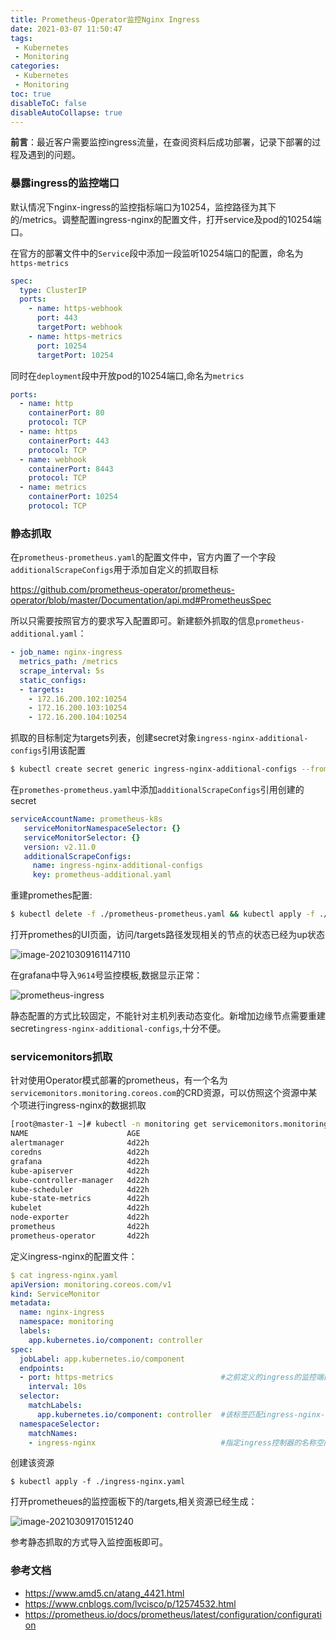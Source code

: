 ```yaml
---
title: Prometheus-Operator监控Nginx Ingress
date: 2021-03-07 11:50:47    
tags:    
 - Kubernetes  
 - Monitoring
categories:    
 - Kubernetes
 - Monitoring
toc: true
disableToC: false
disableAutoCollapse: true
---
```


**前言**：最近客户需要监控ingress流量，在查阅资料后成功部署，记录下部署的过程及遇到的问题。
<!--more-->



### 暴露ingress的监控端口

默认情况下nginx-ingress的监控指标端口为10254，监控路径为其下的/metrics。调整配置ingress-nginx的配置文件，打开service及pod的10254端口。

在官方的部署文件中的`Service`段中添加一段监听10254端口的配置，命名为`https-metrics`

```yaml
spec:
  type: ClusterIP
  ports:
    - name: https-webhook
      port: 443
      targetPort: webhook
    - name: https-metrics
      port: 10254
      targetPort: 10254
```

同时在`deployment`段中开放pod的10254端口,命名为`metrics`

```yaml
ports:
  - name: http
    containerPort: 80
    protocol: TCP 
  - name: https
    containerPort: 443 
    protocol: TCP 
  - name: webhook
    containerPort: 8443
    protocol: TCP 
  - name: metrics
    containerPort: 10254
    protocol: TCP
```



### 静态抓取

在`prometheus-prometheus.yaml`的配置文件中，官方内置了一个字段`additionalScrapeConfigs`用于添加自定义的抓取目标

https://github.com/prometheus-operator/prometheus-operator/blob/master/Documentation/api.md#PrometheusSpec

所以只需要按照官方的要求写入配置即可。新建额外抓取的信息`prometheus-additional.yaml`：

```yaml
- job_name: nginx-ingress
  metrics_path: /metrics
  scrape_interval: 5s
  static_configs:
  - targets:
    - 172.16.200.102:10254
    - 172.16.200.103:10254
    - 172.16.200.104:10254
```

抓取的目标制定为targets列表，创建secret对象`ingress-nginx-additional-configs`引用该配置

```bash
$ kubectl create secret generic ingress-nginx-additional-configs --from-file=./prometheus-additional.yaml -n monitoring
```

在`promethes-prometheus.yaml`中添加`additionalScrapeConfigs`引用创建的secret

```yaml
serviceAccountName: prometheus-k8s
   serviceMonitorNamespaceSelector: {}
   serviceMonitorSelector: {}
   version: v2.11.0
   additionalScrapeConfigs:
     name: ingress-nginx-additional-configs
     key: prometheus-additional.yaml
```

重建promethes配置:

```bash
$ kubectl delete -f ./prometheus-prometheus.yaml && kubectl apply -f ./prometheus-prometheus.yaml
```

打开promethes的UI页面，访问/targets路径发现相关的节点的状态已经为up状态

![image-20210309161147110](https://imagesofhexo.oss-cn-shanghai.aliyuncs.com/typora/image-20210309161147110.png)

在grafana中导入`9614`号监控模板,数据显示正常：

![prometheus-ingress](https://imagesofhexo.oss-cn-shanghai.aliyuncs.com/typora/prometheus-ingress.png)

静态配置的方式比较固定，不能针对主机列表动态变化。新增加边缘节点需要重建secret`ingress-nginx-additional-configs`,十分不便。



### servicemonitors抓取

针对使用Operator模式部署的prometheus，有一个名为`servicemonitors.monitoring.coreos.com`的CRD资源，可以仿照这个资源中某个项进行ingress-nginx的数据抓取

```bash
[root@master-1 ~]# kubectl -n monitoring get servicemonitors.monitoring.coreos.com 
NAME                      AGE
alertmanager              4d22h
coredns                   4d22h
grafana                   4d22h
kube-apiserver            4d22h
kube-controller-manager   4d22h
kube-scheduler            4d22h
kube-state-metrics        4d22h
kubelet                   4d22h
node-exporter             4d22h
prometheus                4d22h
prometheus-operator       4d22h
```

定义ingress-nginx的配置文件：

```yaml
$ cat ingress-nginx.yaml
apiVersion: monitoring.coreos.com/v1
kind: ServiceMonitor
metadata:
  name: nginx-ingress
  namespace: monitoring
  labels:
    app.kubernetes.io/component: controller
spec:
  jobLabel: app.kubernetes.io/component
  endpoints:
  - port: https-metrics                        #之前定义的ingress的监控端口，一定要用名称。不能使用数字
    interval: 10s 
  selector:
    matchLabels:
      app.kubernetes.io/component: controller  #该标签匹配ingress-nginx-controller的pod
  namespaceSelector:
    matchNames:
    - ingress-nginx                            #指定ingress控制器的名称空间为ingress-nginx
```

创建该资源

```
$ kubectl apply -f ./ingress-nginx.yaml
```

打开prometheues的监控面板下的/targets,相关资源已经生成：

![image-20210309170151240](https://imagesofhexo.oss-cn-shanghai.aliyuncs.com/typora/image-20210309170151240.png)

参考静态抓取的方式导入监控面板即可。



### 参考文档

- https://www.amd5.cn/atang_4421.html
- https://www.cnblogs.com/lvcisco/p/12574532.html
- https://prometheus.io/docs/prometheus/latest/configuration/configuration
